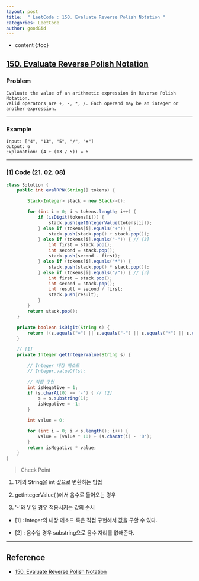 ```yaml
---
layout: post
title:  " LeetCode : 150. Evaluate Reverse Polish Notation "
categories: LeetCode
author: goodGid
---
```

* content
{:toc}

## [150. Evaluate Reverse Polish Notation](https://leetcode.com/problems/evaluate-reverse-polish-notation/)

### Problem

```
Evaluate the value of an arithmetic expression in Reverse Polish Notation.
Valid operators are +, -, *, /. Each operand may be an integer or another expression.
```





---

### Example

```
Input: ["4", "13", "5", "/", "+"]
Output: 6
Explanation: (4 + (13 / 5)) = 6
```

---

### [1] Code (21. 02. 08)

``` java
class Solution {
    public int evalRPN(String[] tokens) {

        Stack<Integer> stack = new Stack<>();

        for (int i = 0; i < tokens.length; i++) {
            if (isDigit(tokens[i])) {
                stack.push(getIntegerValue(tokens[i]));
            } else if (tokens[i].equals("+")) {
                stack.push(stack.pop() + stack.pop());
            } else if (tokens[i].equals("-")) { // [3]
                int first = stack.pop();
                int second = stack.pop();
                stack.push(second - first);
            } else if (tokens[i].equals("*")) {
                stack.push(stack.pop() * stack.pop());
            } else if (tokens[i].equals("/")) { // [3]
                int first = stack.pop();
                int second = stack.pop();
                int result = second / first;
                stack.push(result);
            }
        }
        return stack.pop();
    }

    private boolean isDigit(String s) {
        return !(s.equals("+") || s.equals("-") || s.equals("*") || s.equals("/"));
    }

    // [1]
    private Integer getIntegerValue(String s) {

        // Integer 내장 메소드
        // Integer.valueOf(s);

        // 직접 구현
        int isNegative = 1;
        if (s.charAt(0) == '-') { // [2]
            s = s.substring(1);
            isNegative = -1;
        }

        int value = 0;

        for (int i = 0; i < s.length(); i++) {
            value = (value * 10) + (s.charAt(i) - '0');
        }
        return isNegative * value;
    }
}
```

> Check Point

1. 1개의 String을 int 값으로 변환하는 방법

2. getIntegerValue( )에서 음수로 들어오는 경우

3. '-'와 '/'일 경우 적용시키는 값의 순서

* [1] : Integer의 내장 메소드 혹은 직접 구현해서 값을 구할 수 있다.

* [2] : 음수일 경우 substring으로 음수 자리를 없애준다.

---

## Reference

* [150. Evaluate Reverse Polish Notation](https://leetcode.com/problems/evaluate-reverse-polish-notation/)